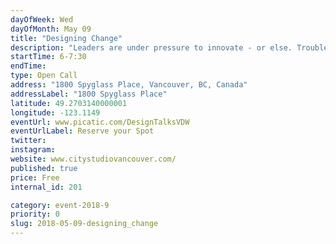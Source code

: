 ```yaml
---
dayOfWeek: Wed
dayOfMonth: May 09
title: "Designing Change"
description: "Leaders are under pressure to innovate - or else. Trouble is, most never learned how. <br> <br> Moura Quayle and Denise Withers bridge this critical gap with their books, Designed Leadership and Story Design: The Creative Way to Innovate. <br> <br> In this open discussion, Moura and Denise will talk briefly about the foundational concepts behind their books and decades of design practice, then invite participants to to share insights and experiences for designing change."
startTime: 6-7:30
endTime: 
type: Open Call
address: "1800 Spyglass Place, Vancouver, BC, Canada"
addressLabel: "1800 Spyglass Place"
latitude: 49.2703140000001
longitude: -123.1149
eventUrl: www.picatic.com/DesignTalksVDW
eventUrlLabel: Reserve your Spot
twitter: 
instagram: 
website: www.citystudiovancouver.com/
published: true
price: Free
internal_id: 201

category: event-2018-9
priority: 0
slug: 2018-05-09-designing_change
---
```

